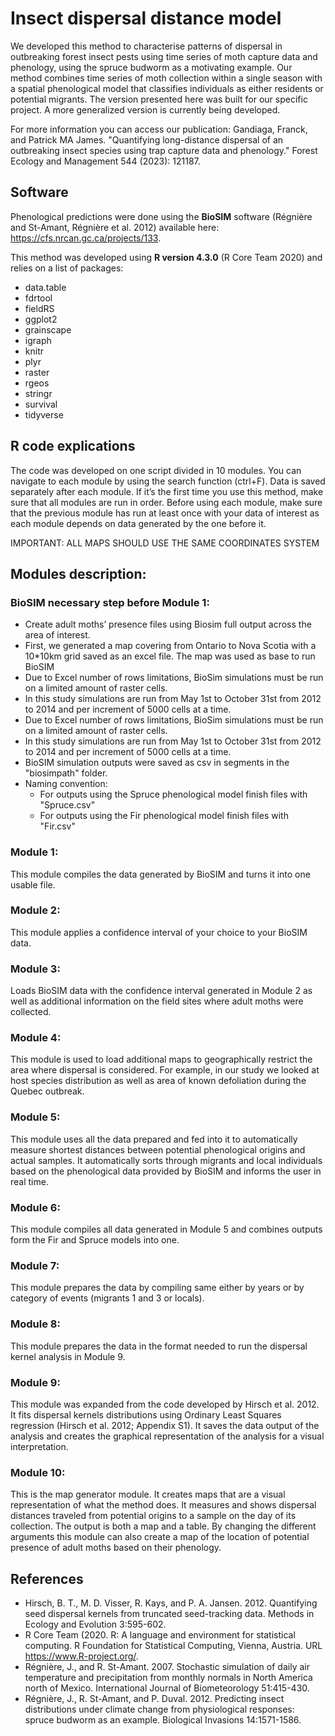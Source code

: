 # Insect dispersal distance model

We developed this method to characterise patterns of dispersal in outbreaking forest insect pests using time series of moth capture data and phenology, using the spruce budworm as a motivating example. Our method combines time series of moth collection within a single season with a spatial phenological model that classifies individuals as either residents or potential migrants. 
The version presented here was built for our specific project. A more generalized version is currently being developed.

For more information you can access our publication:
Gandiaga, Franck, and Patrick MA James. "Quantifying long-distance dispersal of an outbreaking insect species using trap capture data and phenology." Forest Ecology and Management 544 (2023): 121187.

## Software

Phenological predictions were done using the **BioSIM** software (Régnière and St-Amant, Régnière et al. 2012) available here: https://cfs.nrcan.gc.ca/projects/133.

This method was developed using **R version 4.3.0** (R Core Team 2020) and relies on a list of packages:
- data.table
- fdrtool
- fieldRS
- ggplot2
- grainscape
- igraph
- knitr
- plyr
- raster
- rgeos
- stringr
- survival
- tidyverse

## R code explications

The code was developed on one script divided in 10 modules. You can navigate to each module by using the search function (ctrl+F). Data is saved separately after each module.
If it’s the first time you use this method, make sure that all modules are run in order. Before using each module, make sure that the previous module has run at least once with your data of interest as each module depends on data generated by the one before it.

IMPORTANT: ALL MAPS SHOULD USE THE SAME COORDINATES SYSTEM

## Modules description:

### BioSIM necessary step before Module 1: 
- Create adult moths’ presence files using Biosim full output across the area of interest.
- First, we generated a map covering from Ontario to Nova Scotia with a 10*10km grid saved as an excel file. The map was used as base to run BioSIM
- Due to Excel number of rows limitations, BioSim simulations must be run on a limited amount of raster cells. 
- In this study simulations are run from May 1st to October 31st from 2012 to 2014 and per increment of 5000 cells at a time.
- Due to Excel number of rows limitations, BioSim simulations must be run on a limited amount of raster cells. 
- In this study simulations are run from May 1st to October 31st from 2012 to 2014 and per increment of 5000 cells at a time.
- BioSIM simulation outputs were saved as csv in segments in the "biosimpath" folder.
- Naming convention:
  - For outputs using the Spruce phenological model finish files with "Spruce.csv"
  - For outputs using the Fir phenological model finish files with "Fir.csv"
	
### Module 1: 
This module compiles the data generated by BioSIM and turns it into one usable file.

### Module 2: 
This module applies a confidence interval of your choice to your BioSIM data.

### Module 3:
Loads BioSIM data with the confidence interval generated in Module 2 as well as additional information on the field sites where adult moths were collected.

### Module 4:
This module is used to load additional maps to geographically restrict the area where dispersal is considered. For example, in our study we looked at host species distribution as well as area of known defoliation during the Quebec outbreak.

### Module 5:
This module uses all the data prepared and fed into it to automatically measure shortest distances between potential phenological origins and actual samples. It automatically sorts through migrants and local individuals based on the phenological data provided by BioSIM and informs the user in real time.

### Module 6:
This module compiles all data generated in Module 5 and combines outputs form the Fir and Spruce models into one.

### Module 7:
This module prepares the data by compiling same either by years or by category of events (migrants 1 and 3 or locals).

### Module 8:
This module prepares the data in the format needed to run the dispersal kernel analysis in Module 9.

### Module 9:
This module was expanded from the code developed by Hirsch et al. 2012. It fits dispersal kernels distributions using Ordinary Least Squares regression (Hirsch et al. 2012; Appendix S1). It saves the data output of the analysis and creates the graphical representation of the analysis for a visual interpretation.

### Module 10:
This is the map generator module. It creates maps that are a visual representation of what the method does. It measures and shows dispersal distances traveled from potential origins to a sample on the day of its collection. The output is both a map and a table. By changing the different arguments this module can also create a map of the location of potential presence of adult moths based on their phenology.


## References

- Hirsch, B. T., M. D. Visser, R. Kays, and P. A. Jansen. 2012. Quantifying seed dispersal kernels from truncated seed-tracking data. Methods in Ecology and Evolution 3:595-602.
- R Core Team (2020. R: A language and environment for statistical computing. R Foundation for Statistical Computing, Vienna, Austria. URL https://www.R-project.org/.
- Régnière, J., and R. St-Amant. 2007. Stochastic simulation of daily air temperature and precipitation from monthly normals in North America north of Mexico. International Journal of Biometeorology 51:415-430.
- Régnière, J., R. St-Amant, and P. Duval. 2012. Predicting insect distributions under climate change from physiological responses: spruce budworm as an example. Biological Invasions 14:1571-1586.


